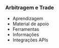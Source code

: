 ### Arbitragem e Trade
- Aprendizagem
- Material de apoio
- Ferramentas
- Informações
- Integrações APIs 
